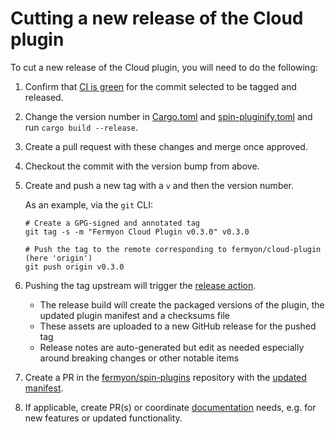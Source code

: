 # Cutting a new release of the Cloud plugin

To cut a new release of the Cloud plugin, you will need to do the following:

1. Confirm that [CI is green](https://fermyon/cloud-plugin/actions) for the commit selected to be tagged and released.

1. Change the version number in [Cargo.toml](./Cargo.toml) and [spin-pluginify.toml](./spin-pluginify.toml) and run `cargo build --release`.

1. Create a pull request with these changes and merge once approved.

1. Checkout the commit with the version bump from above.

1. Create and push a new tag with a `v` and then the version number.

    As an example, via the `git` CLI:

    ```
    # Create a GPG-signed and annotated tag
    git tag -s -m "Fermyon Cloud Plugin v0.3.0" v0.3.0

    # Push the tag to the remote corresponding to fermyon/cloud-plugin (here 'origin')
    git push origin v0.3.0
    ```

1. Pushing the tag upstream will trigger the [release action](https://github.com/fermyon/cloud-plugin/actions/workflows/release.yml).
    - The release build will create the packaged versions of the plugin, the updated plugin manifest and a checksums file
    - These assets are uploaded to a new GitHub release for the pushed tag
    - Release notes are auto-generated but edit as needed especially around breaking changes or other notable items
  
1. Create a PR in the [fermyon/spin-plugins](https://github.com/fermyon/spin-plugins) repository with the [updated manifest](https://github.com/fermyon/spin-plugins/tree/main/manifests/cloud).

1. If applicable, create PR(s) or coordinate [documentation](https://github.com/fermyon/developer) needs, e.g. for new features or updated functionality.